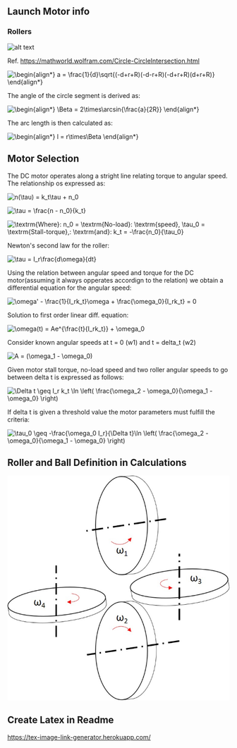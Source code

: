 ## Launch Motor info


### Rollers

![alt text](https://mathworld.wolfram.com/images/eps-gif/CircleCircleIntersection_1000.gif)

Ref. https://mathworld.wolfram.com/Circle-CircleIntersection.html


![\begin{align*}
a = \frac{1}{d}\sqrt{(-d+r+R)(-d-r+R)(-d+r+R)(d+r+R)}
\end{align*}
](https://render.githubusercontent.com/render/math?math=%5Cdisplaystyle+%5Cbegin%7Balign%2A%7D%0Aa+%3D+%5Cfrac%7B1%7D%7Bd%7D%5Csqrt%7B%28-d%2Br%2BR%29%28-d-r%2BR%29%28-d%2Br%2BR%29%28d%2Br%2BR%29%7D%0A%5Cend%7Balign%2A%7D%0A)

The angle of the circle segment is derived as:

![\begin{align*}
\Beta = 2\times\arcsin{\frac{a}{2R}}
\end{align*}
](https://render.githubusercontent.com/render/math?math=%5Cdisplaystyle+%5Cbegin%7Balign%2A%7D%0A%5CBeta+%3D+2%5Ctimes%5Carcsin%7B%5Cfrac%7Ba%7D%7B2R%7D%7D%0A%5Cend%7Balign%2A%7D%0A)

The arc length is then calculated as:

![\begin{align*}
l = r\times\Beta
\end{align*}
](https://render.githubusercontent.com/render/math?math=%5Cdisplaystyle+%5Cbegin%7Balign%2A%7D%0Al+%3D+r%5Ctimes%5CBeta%0A%5Cend%7Balign%2A%7D%0A)

## Motor Selection

The DC motor operates along a stright line relating torque to angular speed. The relationship os expressed as:

![n(\tau) = k_t\tau + n_0
](https://render.githubusercontent.com/render/math?math=%5Cdisplaystyle+n%28%5Ctau%29+%3D+k_t%5Ctau+%2B+n_0%0A)

![\tau = \frac{n - n_0}{k_t}
](https://render.githubusercontent.com/render/math?math=%5Cdisplaystyle+%5Ctau+%3D+%5Cfrac%7Bn+-+n_0%7D%7Bk_t%7D%0A)

![\textrm{Where}\: n_0 = \textrm{No-load}\: \textrm{speed}, \tau_0 = \textrm{Stall-torque},\: \textrm{and}\: k_t = -\frac{n_0}{\tau_0}
](https://render.githubusercontent.com/render/math?math=%5Cdisplaystyle+%5Ctextrm%7BWhere%7D%5C%3A+n_0+%3D+%5Ctextrm%7BNo-load%7D%5C%3A+%5Ctextrm%7Bspeed%7D%2C+%5Ctau_0+%3D+%5Ctextrm%7BStall-torque%7D%2C%5C%3A+%5Ctextrm%7Band%7D%5C%3A+k_t+%3D+-%5Cfrac%7Bn_0%7D%7B%5Ctau_0%7D%0A)

Newton's second law for the roller:

![\tau = I_r\frac{d\omega}{dt}
](https://render.githubusercontent.com/render/math?math=%5Cdisplaystyle+%5Ctau+%3D+I_r%5Cfrac%7Bd%5Comega%7D%7Bdt%7D%0A)

Using the relation between angular speed and torque for the DC motor(assuming it always opperates accordign to the relation) we obtain a differential equation for the angular speed:

![\omega' - \frac{1}{I_rk_t}\omega + \frac{\omega_0}{I_rk_t} = 0](https://render.githubusercontent.com/render/math?math=%5Cdisplaystyle+%5Comega%27+-+%5Cfrac%7B1%7D%7BI_rk_t%7D%5Comega+%2B+%5Cfrac%7B%5Comega_0%7D%7BI_rk_t%7D+%3D+0)

Solution to first order linear diff. equation:

![\omega(t) = Ae^{\frac{t}{I_rk_t}} + \omega_0](https://render.githubusercontent.com/render/math?math=%5Cdisplaystyle+%5Comega%28t%29+%3D+Ae%5E%7B%5Cfrac%7Bt%7D%7BI_rk_t%7D%7D+%2B+%5Comega_0)

Consider known angular speeds at t = 0 (w1) and t = delta_t (w2)

![A = (\omega_1 - \omega_0)](https://render.githubusercontent.com/render/math?math=%5Cdisplaystyle+A+%3D+%28%5Comega_1+-+%5Comega_0%29)

Given motor stall torque, no-load speed and two roller angular speeds to go between delta t is expressed as follows:

![\Delta t \geq  I_r k_t \ln \left( \frac{\omega_2 - \omega_0}{\omega_1 - \omega_0} \right)
](https://render.githubusercontent.com/render/math?math=%5Cdisplaystyle+%5CDelta+t+%5Cgeq++I_r+k_t+%5Cln+%5Cleft%28+%5Cfrac%7B%5Comega_2+-+%5Comega_0%7D%7B%5Comega_1+-+%5Comega_0%7D+%5Cright%29%0A)

If delta t is given a threshold value the motor parameters must fulfill the criteria:


![\tau_0 \geq -\frac{\omega_0 I_r}{\Delta t}\ln \left( \frac{\omega_2 - \omega_0}{\omega_1 - \omega_0} \right)](https://render.githubusercontent.com/render/math?math=%5Cdisplaystyle+%5Ctau_0+%5Cgeq+-%5Cfrac%7B%5Comega_0+I_r%7D%7B%5CDelta+t%7D%5Cln+%5Cleft%28+%5Cfrac%7B%5Comega_2+-+%5Comega_0%7D%7B%5Comega_1+-+%5Comega_0%7D+%5Cright%29)

## Roller and Ball Definition in Calculations

![Alt text](Rollers.jpg?raw=true "Title")

## Create Latex in Readme 


https://tex-image-link-generator.herokuapp.com/






